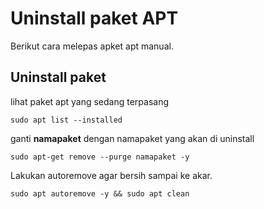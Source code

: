 # Uninstall paket APT
Berikut cara melepas apket apt manual.

## Uninstall paket
lihat paket apt yang sedang terpasang

    sudo apt list --installed

ganti **namapaket** dengan namapaket yang akan di uninstall

    sudo apt-get remove --purge namapaket -y
 Lakukan autoremove agar bersih sampai ke akar.

    sudo apt autoremove -y && sudo apt clean
    
